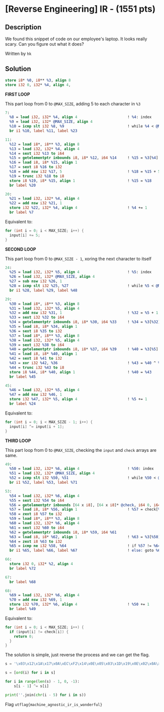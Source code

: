 # [Reverse Engineering] IR - (1551 pts)

## Description

We found this snippet of code on our employee's laptop. It looks really scary. Can you figure out what it does?

Written by `hk`

## Solution

```llvm
store i8* %0, i8** %3, align 8
store i32 0, i32* %4, align 4, 
```

**FIRST LOOP**

This part loop from 0 to `@MAX_SIZE`, adding 5 to each character in `%3`

```llvm
7:
  %8 = load i32, i32* %4, align 4                       ! %4: index
  %9 = load i32, i32* @MAX_SIZE, align 4
  %10 = icmp slt i32 %8, %9                             ! while %4 < @MAX_SIZE
  br i1 %10, label %11, label %23

11:
  %12 = load i8*, i8** %3, align 8
  %13 = load i32, i32* %4, align 4
  %14 = sext i32 %13 to i64
  %15 = getelementptr inbounds i8, i8* %12, i64 %14     ! %15 = %3[%4]
  %16 = load i8, i8* %15, align 1
  %17 = sext i8 %16 to i32
  %18 = add nsw i32 %17, 5                              ! %18 = %15 + 5
  %19 = trunc i32 %18 to i8
  store i8 %19, i8* %15, align 1                        ! %15 = %18
  br label %20

20:
  %21 = load i32, i32* %4, align 4
  %22 = add nsw i32 %21, 1
  store i32 %22, i32* %4, align 4                       ! %4 += 1
  br label %7 
```

Equivalent to:

```cpp
for (int i = 0; i < MAX_SIZE; i++) {
  input[i] += 5;
}
```

**SECOND LOOP**

This part loop from 0 to `@MAX_SIZE - 1`, xoring the next character to itself

```llvm
24:
  %25 = load i32, i32* %5, align 4                      ! %5: index
  %26 = load i32, i32* @MAX_SIZE, align 4
  %27 = sub nsw i32 %26, 1
  %28 = icmp slt i32 %25, %27                           ! while %5 < @MAX_SIZE - 1
  br i1 %28, label %29, label %48

29:
  %30 = load i8*, i8** %3, align 8
  %31 = load i32, i32* %5, align 4
  %32 = add nsw i32 %31, 1                              ! %32 = %5 + 1
  %33 = sext i32 %32 to i64
  %34 = getelementptr inbounds i8, i8* %30, i64 %33     ! %34 = %3[%32]
  %35 = load i8, i8* %34, align 1
  %36 = sext i8 %35 to i32
  %37 = load i8*, i8** %3, align 8
  %38 = load i32, i32* %5, align 4
  %39 = sext i32 %38 to i64
  %40 = getelementptr inbounds i8, i8* %37, i64 %39     ! %40 = %3[%5]
  %41 = load i8, i8* %40, align 1
  %42 = sext i8 %41 to i32
  %43 = xor i32 %42, %36                                ! %43 = %40 ^ %34
  %44 = trunc i32 %43 to i8
  store i8 %44, i8* %40, align 1                        ! %40 = %43
  br label %45

45:
  %46 = load i32, i32* %5, align 4
  %47 = add nsw i32 %46, 1
  store i32 %47, i32* %5, align 4                       ! %5 += 1
  br label %24
```

Equivalent to:

```cpp
for (int i = 0; i < MAX_SIZE - 1; i++) {
  input[i] ^= input[i + 1];
}
```

**THIRD LOOP**

This part loop from 0 to `@MAX_SIZE`, checking the `input` and `check` arrays are same.

```llvm
49:
  %50 = load i32, i32* %6, align 4                      ! %50: index
  %51 = load i32, i32* @MAX_SIZE, align 4
  %52 = icmp slt i32 %50, %51                           ! while %50 < @MAX_SIZE
  br i1 %52, label %53, label %71

53:
  %54 = load i32, i32* %6, align 4
  %55 = sext i32 %54 to i64
  %56 = getelementptr inbounds [64 x i8], [64 x i8]* @check, i64 0, i64 %55
  %57 = load i8, i8* %56, align 1                       ! %57 = check[%55]
  %58 = zext i8 %57 to i32
  %59 = load i8*, i8** %3, align 8
  %60 = load i32, i32* %6, align 4
  %61 = sext i32 %60 to i64
  %62 = getelementptr inbounds i8, i8* %59, i64 %61
  %63 = load i8, i8* %62, align 1                       ! %63 = %3[%50]
  %64 = zext i8 %63 to i32
  %65 = icmp ne i32 %58, %64                            ! if %57 != %64: goto %66
  br i1 %65, label %66, label %67                       ! else: goto %67

66:
  store i32 0, i32* %2, align 4
  br label %72

67:
  br label %68

68:
  %69 = load i32, i32* %6, align 4
  %70 = add nsw i32 %69, 1
  store i32 %70, i32* %6, align 4                       ! %50 += 1
  br label %49
```

Equivalent to:

```cpp
for (int i = 0; i < MAX_SIZE; i++) {
  if (input[i] != check[i]) {
    return 0;
  }
}
```

The solution is simple, just reverse the process and we can get the flag.

```python
s = '\x03\x12\x1A\x17\x0A\xEC\xF2\x14\x0E\x05\x03\x1D\x19\x0E\x02\x0A\x1F\x07\x0C\x01\x17\x06\x0C\x0A\x19\x13\x0A\x16\x1C\x18\x08\x07\x1A\x03\x1D\x1C\x11\x0B\xF3\x87\x00\x00\x00\x00\x00\x00\x00\x00\x00\x00\x00\x00\x00\x00\x00\x00\x00\x00\x00\x00\x00\x00\x00\x05'

s = [ord(i) for i in s]

for i in range(len(s) - 1, 0, -1):
    s[i - 1] ^= s[i]

print(''.join(chr(i - 5) for i in s))
```

Flag `utflag{machine_agnostic_ir_is_wonderful}`
